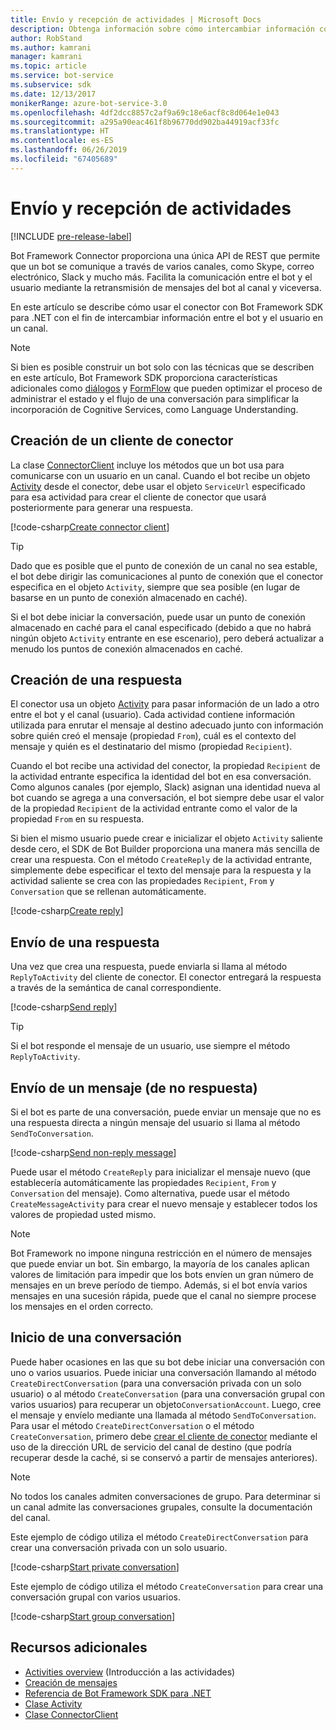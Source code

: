```yaml
---
title: Envío y recepción de actividades | Microsoft Docs
description: Obtenga información sobre cómo intercambiar información con un usuario a través de diversos canales con el servicio Connector mediante Bot Framework SDK para. NET.
author: RobStand
ms.author: kamrani
manager: kamrani
ms.topic: article
ms.service: bot-service
ms.subservice: sdk
ms.date: 12/13/2017
monikerRange: azure-bot-service-3.0
ms.openlocfilehash: 4df2dcc8857c2af9a69c18e6acf8c8d064e1e043
ms.sourcegitcommit: a295a90eac461f8b96770dd902ba44919acf33fc
ms.translationtype: HT
ms.contentlocale: es-ES
ms.lasthandoff: 06/26/2019
ms.locfileid: "67405689"
---
```

# <a name="send-and-receive-activities"></a>Envío y recepción de actividades

[!INCLUDE [pre-release-label](../includes/pre-release-label-v3.md)]

Bot Framework Connector proporciona una única API de REST que permite que un bot se comunique a través de varios canales, como Skype, correo electrónico, Slack y mucho más. Facilita la comunicación entre el bot y el usuario mediante la retransmisión de mensajes del bot al canal y viceversa. 

En este artículo se describe cómo usar el conector con Bot Framework SDK para .NET con el fin de intercambiar información entre el bot y el usuario en un canal. 

> [!NOTE]
> Si bien es posible construir un bot solo con las técnicas que se describen en este artículo, Bot Framework SDK proporciona características adicionales como [diálogos](bot-builder-dotnet-dialogs.md) y [FormFlow](bot-builder-dotnet-formflow.md) que pueden optimizar el proceso de administrar el estado y el flujo de una conversación para simplificar la incorporación de Cognitive Services, como Language Understanding.

## <a name="create-a-connector-client"></a>Creación de un cliente de conector

La clase [ConnectorClient][ConnectorClient] incluye los métodos que un bot usa para comunicarse con un usuario en un canal. Cuando el bot recibe un objeto <a href="https://docs.botframework.com/csharp/builder/sdkreference/dc/d2f/class_microsoft_1_1_bot_1_1_connector_1_1_activity.html" target="_blank">Activity</a> desde el conector, debe usar el objeto `ServiceUrl` especificado para esa actividad para crear el cliente de conector que usará posteriormente para generar una respuesta. 

[!code-csharp[Create connector client](../includes/code/dotnet-send-and-receive.cs#createConnectorClient)]

> [!TIP]
> Dado que es posible que el punto de conexión de un canal no sea estable, el bot debe dirigir las comunicaciones al punto de conexión que el conector especifica en el objeto `Activity`, siempre que sea posible (en lugar de basarse en un punto de conexión almacenado en caché). 
>
> Si el bot debe iniciar la conversación, puede usar un punto de conexión almacenado en caché para el canal especificado (debido a que no habrá ningún objeto `Activity` entrante en ese escenario), pero deberá actualizar a menudo los puntos de conexión almacenados en caché. 

## <a id="create-reply"></a> Creación de una respuesta

El conector usa un objeto [Activity](bot-builder-dotnet-activities.md) para pasar información de un lado a otro entre el bot y el canal (usuario). Cada actividad contiene información utilizada para enrutar el mensaje al destino adecuado junto con información sobre quién creó el mensaje (propiedad `From`), cuál es el contexto del mensaje y quién es el destinatario del mismo (propiedad `Recipient`).

Cuando el bot recibe una actividad del conector, la propiedad `Recipient` de la actividad entrante especifica la identidad del bot en esa conversación. Como algunos canales (por ejemplo, Slack) asignan una identidad nueva al bot cuando se agrega a una conversación, el bot siempre debe usar el valor de la propiedad `Recipient` de la actividad entrante como el valor de la propiedad `From` en su respuesta.

Si bien el mismo usuario puede crear e inicializar el objeto `Activity` saliente desde cero, el SDK de Bot Builder proporciona una manera más sencilla de crear una respuesta. Con el método `CreateReply` de la actividad entrante, simplemente debe especificar el texto del mensaje para la respuesta y la actividad saliente se crea con las propiedades `Recipient`, `From` y `Conversation` que se rellenan automáticamente.

[!code-csharp[Create reply](../includes/code/dotnet-send-and-receive.cs#createReply)]

## <a name="send-a-reply"></a>Envío de una respuesta

Una vez que crea una respuesta, puede enviarla si llama al método `ReplyToActivity` del cliente de conector. El conector entregará la respuesta a través de la semántica de canal correspondiente. 

[!code-csharp[Send reply](../includes/code/dotnet-send-and-receive.cs#sendReply)]

> [!TIP]
> Si el bot responde el mensaje de un usuario, use siempre el método `ReplyToActivity`.

## <a name="send-a-non-reply-message"></a>Envío de un mensaje (de no respuesta) 

Si el bot es parte de una conversación, puede enviar un mensaje que no es una respuesta directa a ningún mensaje del usuario si llama al método `SendToConversation`. 

[!code-csharp[Send non-reply message](../includes/code/dotnet-send-and-receive.cs#sendNonReplyMessage)]

Puede usar el método `CreateReply` para inicializar el mensaje nuevo (que establecería automáticamente las propiedades `Recipient`, `From` y `Conversation` del mensaje). Como alternativa, puede usar el método `CreateMessageActivity` para crear el nuevo mensaje y establecer todos los valores de propiedad usted mismo.

> [!NOTE]
> Bot Framework no impone ninguna restricción en el número de mensajes que puede enviar un bot. Sin embargo, la mayoría de los canales aplican valores de limitación para impedir que los bots envíen un gran número de mensajes en un breve período de tiempo. Además, si el bot envía varios mensajes en una sucesión rápida, puede que el canal no siempre procese los mensajes en el orden correcto.

## <a name="start-a-conversation"></a>Inicio de una conversación

Puede haber ocasiones en las que su bot debe iniciar una conversación con uno o varios usuarios. Puede iniciar una conversación llamando al método `CreateDirectConversation` (para una conversación privada con un solo usuario) o al método `CreateConversation` (para una conversación grupal con varios usuarios) para recuperar un objeto`ConversationAccount`. Luego, cree el mensaje y envíelo mediante una llamada al método `SendToConversation`. Para usar el método `CreateDirectConversation` o el método `CreateConversation`, primero debe [crear el cliente de conector](#create-a-connector-client) mediante el uso de la dirección URL de servicio del canal de destino (que podría recuperar desde la caché, si se conservó a partir de mensajes anteriores). 

> [!NOTE]
> No todos los canales admiten conversaciones de grupo. Para determinar si un canal admite las conversaciones grupales, consulte la documentación del canal.

Este ejemplo de código utiliza el método `CreateDirectConversation` para crear una conversación privada con un solo usuario.

[!code-csharp[Start private conversation](../includes/code/dotnet-send-and-receive.cs#startPrivateConversation)]

Este ejemplo de código utiliza el método `CreateConversation` para crear una conversación grupal con varios usuarios.

[!code-csharp[Start group conversation](../includes/code/dotnet-send-and-receive.cs#startGroupConversation)]

## <a name="additional-resources"></a>Recursos adicionales

- [Activities overview](bot-builder-dotnet-activities.md) (Introducción a las actividades)
- [Creación de mensajes](bot-builder-dotnet-create-messages.md)
- <a href="/dotnet/api/?view=botbuilder-3.11.0" target="_blank">Referencia de Bot Framework SDK para .NET</a>
- <a href="https://docs.botframework.com/csharp/builder/sdkreference/dc/d2f/class_microsoft_1_1_bot_1_1_connector_1_1_activity.html" target="_blank">Clase Activity</a>
- <a href="/dotnet/api/microsoft.bot.connector.connectorclient" target="_blank">Clase ConnectorClient</a>

[ConnectorClient]: /dotnet/api/microsoft.bot.connector.connectorclient
